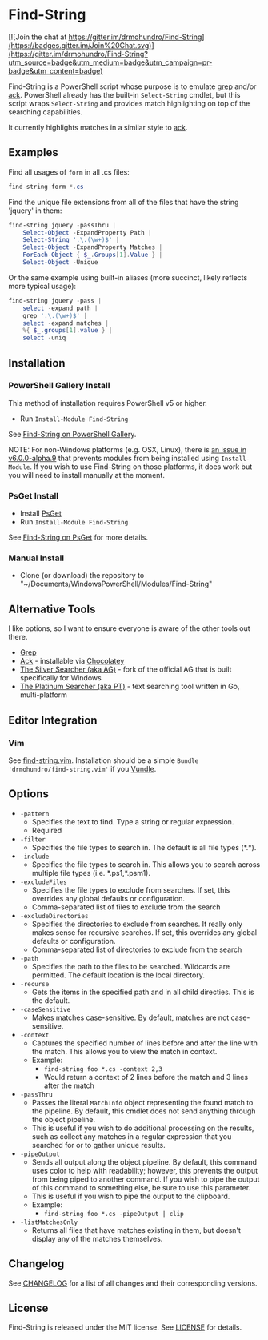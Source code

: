 # Find-String

[![Join the chat at https://gitter.im/drmohundro/Find-String](https://badges.gitter.im/Join%20Chat.svg)](https://gitter.im/drmohundro/Find-String?utm_source=badge&utm_medium=badge&utm_campaign=pr-badge&utm_content=badge)

Find-String is a PowerShell script whose purpose is to emulate [grep](http://en.wikipedia.org/wiki/Grep) and/or [ack](http://beyondgrep.com/).
PowerShell already has the built-in `Select-String` cmdlet, but this script wraps
`Select-String` and provides match highlighting on top of the searching capabilities.

It currently highlights matches in a similar style to [ack](http://beyondgrep.com/).

## Examples

Find all usages of `form` in all .cs files:

```ps1
find-string form *.cs
```

Find the unique file extensions from all of the files that have the string
'jquery' in them:

```ps1
find-string jquery -passThru |
    Select-Object -ExpandProperty Path |
    Select-String '.\.(\w+)$' |
    Select-Object -ExpandProperty Matches |
    ForEach-Object { $_.Groups[1].Value } |
    Select-Object -Unique
```

Or the same example using built-in aliases (more succinct, likely reflects more
typical usage):

```ps1
find-string jquery -pass |
    select -expand path |
    grep '.\.(\w+)$' |
    select -expand matches |
    %{ $_.groups[1].value } |
    select -uniq
```

## Installation

### PowerShell Gallery Install

This method of installation requires PowerShell v5 or higher.

* Run `Install-Module Find-String`

See [Find-String on PowerShell Gallery](https://www.powershellgallery.com/packages/Find-String/).

NOTE: For non-Windows platforms (e.g. OSX, Linux), there is [an issue in v6.0.0-alpha.9](https://github.com/PowerShell/PowerShell/blob/master/docs/KNOWNISSUES.md#installing-software-using-packagemanagement-and-powershellget-modules)
that prevents modules from being installed using `Install-Module`. If you wish to use Find-String on
those platforms, it does work but you will need to install manually at the moment.

### PsGet Install

* Install [PsGet](http://psget.net/)
* Run `Install-Module Find-String`

See [Find-String on PsGet](http://psget.net/directory/Find-String/) for more details.

### Manual Install

* Clone (or download) the repository to "~/Documents/WindowsPowerShell/Modules/Find-String"

## Alternative Tools

I like options, so I want to ensure everyone is aware of the other tools out there.

* [Grep](http://gnuwin32.sourceforge.net/packages/grep.htm)
* [Ack](http://beyondgrep.com/) - installable via [Chocolatey](https://chocolatey.org/packages/ack)
* [The Silver Searcher (aka AG)](http://blog.kowalczyk.info/software/the-silver-searcher-for-windows.html) - fork of the official AG that is built specifically for Windows
* [The Platinum Searcher (aka PT)](https://github.com/monochromegane/the_platinum_searcher) - text searching tool written in Go, multi-platform

## Editor Integration

### Vim

See [find-string.vim](https://github.com/drmohundro/find-string.vim). Installation should be a simple `Bundle 'drmohundro/find-string.vim'` if you [Vundle](https://github.com/gmarik/Vundle.vim).

## Options

* `-pattern`
    * Specifies the text to find. Type a string or regular expression.
    * Required
* `-filter`
    * Specifies the file types to search in. The default is all file types (\*.\*).
* `-include`
    * Specifies the file types to search in. This allows you to search across multiple file types (i.e. \*.ps1,\*.psm1).
* `-excludeFiles`
    * Specifies the file types to exclude from searches. If set, this overrides any global defaults or configuration.
    * Comma-separated list of files to exclude from the search
* `-excludeDirectories`
    * Specifies the directories to exclude from searches. It really only makes sense for recursive searches. If set, this overrides any global defaults or configuration.
    * Comma-separated list of directories to exclude from the search
* `-path`
    * Specifies the path to the files to be searched. Wildcards are permitted. The default location is the local directory.
* `-recurse`
    * Gets the items in the specified path and in all child directies. This is the default.
* `-caseSensitive`
    * Makes matches case-sensitive. By default, matches are not case-sensitive.
* `-context`
    * Captures the specified number of lines before and after the line with the match. This allows you to view the match in context.
    * Example:
        * `find-string foo *.cs -context 2,3`
        * Would return a context of 2 lines before the match and 3 lines after the match
* `-passThru`
    * Passes the literal `MatchInfo` object representing the found match to the pipeline. By default, this cmdlet does not send anything through the object pipeline.
    * This is useful if you wish to do additional processing on the results, such as collect any matches in a regular expression that you searched for or to gather unique results.
* `-pipeOutput`
    * Sends all output along the object pipeline. By default, this command uses color to help with readability; however, this prevents the output from being piped to another command. If you wish to pipe the output of this command to something else, be sure to use this parameter.
    * This is useful if you wish to pipe the output to the clipboard.
    * Example:
        * `find-string foo *.cs -pipeOutput | clip`
* `-listMatchesOnly`
    * Returns all files that have matches existing in them, but doesn't display any of the matches themselves.


## Changelog

See [CHANGELOG](CHANGELOG.md) for a list of all changes and their corresponding versions.

## License

Find-String is released under the MIT license. See [LICENSE](LICENSE) for details.
